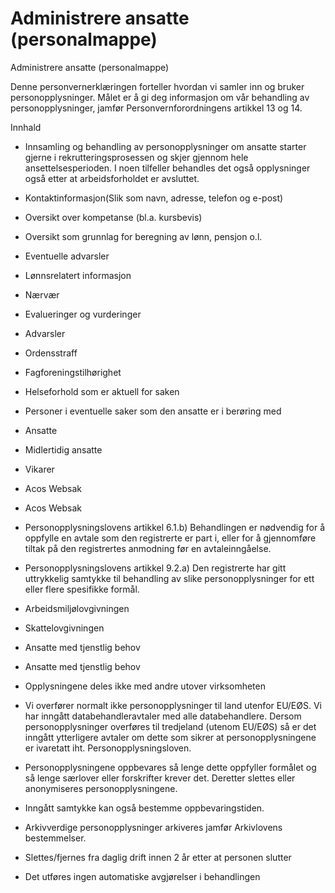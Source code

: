 # Administrere ansatte (personalmappe)

Administrere ansatte (personalmappe)

  

Denne personvernerklæringen forteller hvordan vi samler inn og bruker personopplysninger. Målet er å gi deg informasjon om vår behandling av personopplysninger, jamfør Personvernforordningens artikkel 13 og 14.

  

Innhald

*   Innsamling og behandling av personopplysninger om ansatte starter gjerne i rekrutteringsprosessen og skjer gjennom hele ansettelsesperioden. I noen tilfeller behandles det også opplysninger også etter at arbeidsforholdet er avsluttet.  
    
*   Kontaktinformasjon(Slik som navn, adresse, telefon og e-post)  
    
*   Oversikt over kompetanse (bl.a. kursbevis)  
    
*   Oversikt som grunnlag for beregning av lønn, pensjon o.l.  
    
*   Eventuelle advarsler  
    
*   Lønnsrelatert informasjon  
    
*   Nærvær  
    
*   Evalueringer og vurderinger  
    
*   Advarsler  
    
*   Ordensstraff  
    
*   Fagforeningstilhørighet  
    
*   Helseforhold som er aktuell for saken  
    
*   Personer i eventuelle saker som den ansatte er i berøring med  
    
*   Ansatte  
    
*   Midlertidig ansatte  
    
*   Vikarer  
    
*   Acos Websak  
    
*   Acos Websak  
    
*   Personopplysningslovens artikkel 6.1.b) Behandlingen er nødvendig for å oppfylle en avtale som den registrerte er part i, eller for å gjennomføre tiltak på den registrertes anmodning før en avtaleinngåelse.  
    
*   Personopplysningslovens artikkel 9.2.a) Den registrerte har gitt uttrykkelig samtykke til behandling av slike personopplysninger for ett eller flere spesifikke formål.  
    
*   Arbeidsmiljølovgivningen  
    
*   Skattelovgivningen  
    
*   Ansatte med tjenstlig behov  
    
*   Ansatte med tjenstlig behov  
    
*   Opplysningene deles ikke med andre utover virksomheten  
    
*   Vi overfører normalt ikke personopplysninger til land utenfor EU/EØS. Vi har inngått databehandleravtaler med alle databehandlere. Dersom personopplysninger overføres til tredjeland (utenom EU/EØS) så er det inngått ytterligere avtaler om dette som sikrer at personopplysningene er ivaretatt iht. Personopplysningsloven.  
    
*   Personopplysningene oppbevares så lenge dette oppfyller formålet og så lenge særlover eller forskrifter krever det. Deretter slettes eller anonymiseres personopplysningene.  
    
*   Inngått samtykke kan også bestemme oppbevaringstiden.  
    
*   Arkivverdige personopplysninger arkiveres jamfør Arkivlovens bestemmelser.  
    
*   Slettes/fjernes fra daglig drift innen 2 år etter at personen slutter  
    
*   Det utføres ingen automatiske avgjørelser i behandlingen